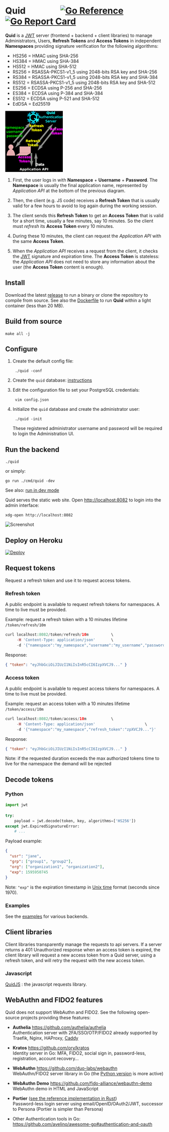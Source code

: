 # Quid &emsp; &emsp; &emsp; [![Go Reference](https://pkg.go.dev/badge/github.com/teal-finance/quid.svg "Go documentation for Quid")](https://pkg.go.dev/github.com/teal-finance/quid) [![Go Report Card](https://goreportcard.com/badge/github.com/teal-finance/quid "Go Report Card for Quid")](https://goreportcard.com/report/github.com/teal-finance/quid)

**Quid** is a [JWT][jwt] server (frontend + backend + client libraries)
to manage Administrators, Users, **Refresh Tokens** and **Access Tokens**
in independent **Namespaces** providing signature verification for the following algorithms:

- HS256 = HMAC using SHA-256
- HS384 = HMAC using SHA-384
- HS512 = HMAC using SHA-512
- RS256 = RSASSA-PKCS1-v1_5 using 2048-bits RSA key and SHA-256
- RS384 = RSASSA-PKCS1-v1_5 using 2048-bits RSA key and SHA-384
- RS512 = RSASSA-PKCS1-v1_5 using 2048-bits RSA key and SHA-512
- ES256 = ECDSA using P-256 and SHA-256
- ES384 = ECDSA using P-384 and SHA-384
- ES512 = ECDSA using P-521 and SHA-512
- EdDSA = Ed25519

[jwt]: https://wikiless.org/wiki/JSON_Web_Token "JSON Web Token"

![Authentication flow chart](doc/img/authentication-flow.png)

1. First, the user logs in with **Namespace** + **Username** + **Password**.
   The **Namespace** is usually the final application name,
   represented by _Application API_ at the bottom of the previous diagram.

2. Then, the client (e.g. JS code) receives a **Refresh Token**
   that is usually valid for a few hours
   to avoid to log again during the working session.

3. The client sends this **Refresh Token** to get an **Access Token**
   that is valid for a short time,
   usually a few minutes, say 10 minutes.
   So the client must _refresh_ its **Access Token** every 10 minutes.

4. During these 10 minutes,
   the client can request the _Application API_
   with the same **Access Token**.

5. When the _Application API_ receives a request from the client,
   it checks the [JWT][jwt] signature and expiration time.
   The **Access Token** is stateless:
   the _Application API_ does not need to store any information
   about the user (the **Access Token** content is enough).

## Install

Download the latest [release](https://github.com/teal-finance/quid/releases) to run a binary or clone the repository to compile from source. See also the [Dockerfile](Dockerfile) to run **Quid** within a light container (less than 20 MB).

## Build from source

    make all -j

## Configure

1. Create the default config file:

        ./quid -conf

2. Create the `quid` database: [instructions](doc/setup_db.md)

3. Edit the configuration file to set your PostgreSQL credentials:

        vim config.json

4. Initialize the `quid` database and create the administrator user:

        ./quid -init

    These registered administrator username and password will be required to login the Administration UI.

## Run the backend

    ./quid

or simply:

    go run ./cmd/quid -dev

See also: [run in dev mode](doc/dev_mode.md)

Quid serves the static web site. Open <http://localhost:8082> to login into the admin interface:

    xdg-open http://localhost:8082

![Screenshot](doc/img/screenshot.png)

## Deploy on Heroku

[![Deploy](https://www.herokucdn.com/deploy/button.svg)](https://heroku.com/deploy?template=https://github.com/teal-finance/quid)

## Request tokens

Request a refresh token and use it to request access tokens.

### Refresh token

A public endpoint is available to request refresh tokens for namespaces.
A time to live must be provided.

Example: request a refresh token with a 10 minutes lifetime `/token/refresh/10m`

```php
curl localhost:8082/token/refresh/10m          \
     -H 'Content-Type: application/json'       \
     -d '{"namespace":"my_namespace","username":"my_username","password":"my_password"}'
```

Response:

```json
{ "token": "eyJhbGciOiJIUzI1NiIsInR5cCI6IzpXVCJ9..." }
```

### Access token

A public endpoint is available to request access tokens for namespaces.
A time to live must be provided.

Example: request an access token with a 10 minutes lifetime `/token/access/10m`

```php
curl localhost:8082/token/access/10m           \
     -H 'Content-Type: application/json'                      \
     -d '{"namespace":"my_namespace","refresh_token":"zpXVCJ9..."}'
```

Response:

```json
{ "token": "eyJhbGciOiJIUzI1NiIsInR5cCI6IzpXVCJ9..." }
```

Note: if the requested duration exceeds the max authorized tokens time to live for the namespace the demand will be rejected

## Decode tokens

### Python

```python
import jwt

try:
    payload = jwt.decode(token, key, algorithms=['HS256'])
except jwt.ExpiredSignatureError:
    # ...
```

Payload example:

```json
{
  "usr": "jane",
  "grp": ["group1", "group2"],
  "org": ["organization1", "organization2"],
  "exp": 1595950745
}
```

Note: `"exp"` is the expiration timestamp in [Unix time](https://en.wikipedia.org/wiki/Unix_time) format (seconds since 1970).

### Examples

See the [examples](https://github.com/synw/quid_examples) for various backends.

## Client libraries

Client libraries transparently manage the requests to api servers.
If a server returns a 401 Unauthorized response when an access token is expired,
the client library will request a new access token from a Quid server,
using a refresh token, and will retry the request with the new access token.

### Javascript

[QuidJS](https://github.com/teal-finance/quidjs) : the javascript requests library.

## WebAuthn and FIDO2 features

Quid does not support WebAuthn and FIDO2.
See the following open-source projects providing these features:

- **Authelia** <https://github.com/authelia/authelia>  
  Authentication server with 2FA/SSO/OTP/FIDO2
  already supported by Traefik, Nginx, HAProxy,
  [Caddy](https://github.com/caddyserver/caddy/pull/4739)

- **Kratos** <https://github.com/ory/kratos>  
  Identity server in Go: MFA, FIDO2, social sign in, password-less, registration, account recovery…

- **WebAuthn** <https://github.com/duo-labs/webauthn>  
  WebAuthn/FIDO2 server library in Go
  (the [Python version](https://github.com/duo-labs/py_webauthn) is more active)

- **WebAuthn Demo** <https://github.com/fido-alliance/webauthn-demo>  
  WebAuthn demo in HTML and JavaScript

- **Portier** ([see the reference implementation in Rust](https://github.com/portier/portier-broker))  
  Password-less login server using email/OpenID/OAuth2/JWT,
  successor to Persona (Portier is simpler than Persona)

- Other Authentication tools in Go:  
  <https://github.com/avelino/awesome-go#authentication-and-oauth>
